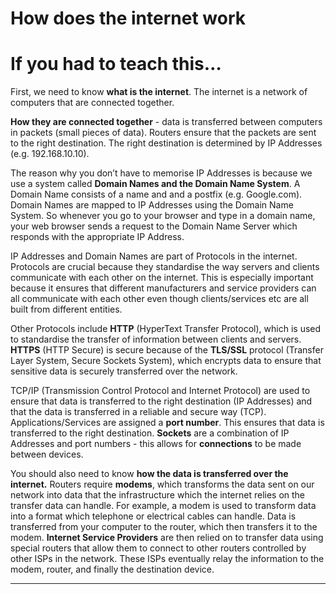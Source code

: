 # How does the internet work

# If you had to teach this…

First, we need to know **what is the internet**. The internet is a network of computers that are connected together.

**How they are connected together** - data is transferred between computers in packets (small pieces of data). Routers ensure that the packets are sent to the right destination. The right destination is determined by IP Addresses (e.g. 192.168.10.10).

The reason why you don’t have to memorise IP Addresses is because we use a system called **Domain Names and the Domain Name System**. A Domain Name consists of a name and and a postfix (e.g. Google.com). Domain Names are mapped to IP Addresses using the Domain Name System. So whenever you go to your browser and type in a domain name, your web browser sends a request to the Domain Name Server which responds with the appropriate IP Address.

IP Addresses and Domain Names are part of Protocols in the internet. Protocols are crucial because they standardise the way servers and clients communicate with each other on the internet. This is especially important because it ensures that different manufacturers and service providers can all communicate with each other even though clients/services etc are all built from different entities.

Other Protocols include **HTTP** (HyperText Transfer Protocol), which is used to standardise the transfer of information between clients and servers. **HTTPS** (HTTP Secure) is secure because of the **TLS/SSL** protocol (Transfer Layer System, Secure Sockets System), which encrypts data to ensure that sensitive data is securely transferred over the network.

TCP/IP (Transmission Control Protocol and Internet Protocol) are used to ensure that data is transferred to the right destination (IP Addresses) and that the data is transferred in a reliable and secure way (TCP). Applications/Services are assigned a **port number**. This ensures that data is transferred to the right destination. **Sockets** are a combination of IP Addresses and port numbers - this allows for **connections** to be made between devices.

You should also need to know **how the data is transferred over the internet.** Routers require **modems**, which transforms the data sent on our network into data that the infrastructure which the internet relies on the transfer data can handle. For example, a modem is used to transform data into a format which telephone or electrical cables can handle. Data is transferred from your computer to the router, which then transfers it to the modem. **Internet Service Providers** are then relied on to transfer data using special routers that allow them to connect to other routers controlled by other ISPs in the network. These ISPs eventually relay the information to the modem, router, and finally the destination device.

---
